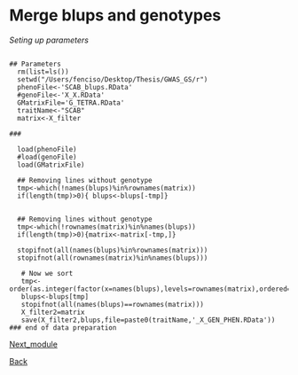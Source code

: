 # Merge blups and genotypes

*Seting up parameters*
```{r}

## Parameters
  rm(list=ls())
  setwd("/Users/fenciso/Desktop/Thesis/GWAS_GS/r")
  phenoFile<-'SCAB_blups.RData'
  #genoFile<-'X_X.RData'
  GMatrixFile='G_TETRA.RData'
  traitName<-"SCAB"
  matrix<-X_filter

###

  load(phenoFile)
  #load(genoFile)
  load(GMatrixFile)

  ## Removing lines without genotype
  tmp<-which(!names(blups)%in%rownames(matrix))
  if(length(tmp)>0){ blups<-blups[-tmp]}


  ## Removing lines without genotype
  tmp<-which(!rownames(matrix)%in%names(blups))
  if(length(tmp)>0){matrix<-matrix[-tmp,]}

  stopifnot(all(names(blups)%in%rownames(matrix)))
  stopifnot(all(rownames(matrix)%in%names(blups)))

   # Now we sort
   tmp<-order(as.integer(factor(x=names(blups),levels=rownames(matrix),ordered=TRUE)))
   blups<-blups[tmp]
   stopifnot(all(names(blups)==rownames(matrix)))
   X_filter2=matrix
   save(X_filter2,blups,file=paste0(traitName,'_X_GEN_PHEN.RData'))
### end of data preparation

```

[Next_module](https://github.com/fenciso13/GWAS_and_GS/blob/master/modules/5.%20GWAS.md)

[Back](https://github.com/fenciso13/GWAS_and_GS)
